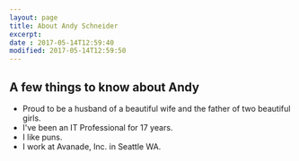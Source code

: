 ```yaml
---
layout: page
title: About Andy Schneider
excerpt: 
date : 2017-05-14T12:59:40
modified: 2017-05-14T12:59:50
---
```


## A few things to know about Andy

* Proud to be a husband of a beautiful wife and the father of two beautiful girls.
* I've been an IT Professional for 17 years.
* I like puns.
* I work at Avanade, Inc. in Seattle WA.